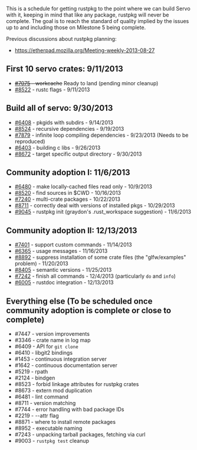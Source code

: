 This is a schedule for getting rustpkg to the point where we can build Servo with it, keeping in mind that like any package, rustpkg will never be complete. The goal is to reach the standard of quality implied by the issues up to and including those on Milestone 5 being complete.

Previous discussions about rustpkg planning:
* https://etherpad.mozilla.org/Meeting-weekly-2013-08-27

## First 10 servo crates: 9/11/2013
 * ~~[#7075](https://github.com/mozilla/rust/issues/7075) - workcache~~ Ready to land (pending minor cleanup)
 * [#8522](https://github.com/mozilla/rust/issues/8522) - rustc flags - 9/11/2013

## Build all of servo: 9/30/2013
 * [#6408](https://github.com/mozilla/rust/issues/6408) - pkgids with subdirs - 9/14/2013                 
 * [#8524](https://github.com/mozilla/rust/issues/8524) - recursive dependencies - 9/19/2013              
 * [#7879](https://github.com/mozilla/rust/issues/7879) - infinite loop compiling dependencies - 9/23/2013 (Needs to be reproduced)
 * [#6403](https://github.com/mozilla/rust/issues/6403) - building c libs - 9/26/2013                     
 * [#8672](https://github.com/mozilla/rust/issues/8672) - target specific output directory - 9/30/2013   

## Community adoption I: 11/6/2013
 * [#6480](https://github.com/mozilla/rust/issues/6480) - make locally-cached files read only - 10/9/2013
 * [#8520](https://github.com/mozilla/rust/issues/8520) - find sources in $CWD - 10/16/2013
 * [#7240](https://github.com/mozilla/rust/issues/7240) - multi-crate packages - 10/22/2013
 * [#8711](https://github.com/mozilla/rust/issues/8711) - correctly deal with versions of installed pkgs - 10/29/2013
 * [#9045](https://github.com/mozilla/rust/issues/9045) - rustpkg init (graydon's .rust_workspace suggestion) - 11/6/2013

## Community adoption II: 12/13/2013
 * [#7401](https://github.com/mozilla/rust/issues/7401) - support custom commands - 11/14/2013
 * [#6365](https://github.com/mozilla/rust/issues/6365) - usage messages - 11/16/2013
 * [#8892](https://github.com/mozilla/rust/issues/8892) - suppress installation of some crate files (the "glfw/examples" problem) - 11/20/2013
 * [#8405](https://github.com/mozilla/rust/issues/8405) - semantic versions - 11/25/2013
 * [#7242](https://github.com/mozilla/rust/issues/7242) - finish all commands - 12/4/2013 (particularly `do` and `info`)
 * [#6005](https://github.com/mozilla/rust/issues/6005) - rustdoc integration - 12/13/2013

## Everything else (To be scheduled once community adoption is complete or close to complete)
 * #7447 - version improvements
 * #3346 - crate name in log map
 * #6409 - API for `git clone`
 * #6410 - libgit2 bindings
 * #1453 - continuous integration server
 * #1642 - continuous documentation server
 * #5219 - rpath
 * #2124 - bindgen
 * #8523 - forbid linkage attributes for rustpkg crates
 * #8673 - extern mod duplication
 * #6481 - lint command
 * #8711 - version matching
 * #7744 - error handling with bad package IDs
 * #2219 - --attr flag
 * #8871 - where to install remote packages
 * #8952 - executable naming
 * #7243 - unpacking tarball packages, fetching via curl
 * #9003 - `rustpkg test` cleanup